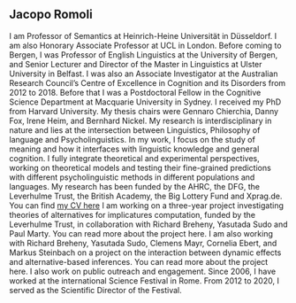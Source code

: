 ## Jacopo Romoli

I am Professor of Semantics at Heinrich-Heine Universität in Düsseldorf. I am also Honorary Associate Professor at UCL in London.
Before coming to Bergen, I was Professor of English Linguistics at the University of Bergen,  and Senior Lecturer and Director of the Master in Linguistics at Ulster University in Belfast. I was also an Associate Investigator at the Australian Research Council’s Centre of Excellence in Cognition and its Disorders from 2012 to 2018. Before that I was a Postdoctoral Fellow in the Cognitive Science Department at Macquarie University in Sydney. I received my PhD from Harvard University. My thesis chairs were Gennaro Chierchia, Danny Fox, Irene Heim, and Bernhard Nickel.
My research is interdisciplinary in nature and lies at the intersection between Linguistics, Philosophy of language and Psycholinguistics. In my work, I focus on the study of meaning and how it interfaces with linguistic knowledge and general cognition. I fully integrate theoretical and experimental perspectives, working on theoretical models and testing their fine-grained predictions with different psycholinguistic methods in different populations and languages.
My research has been funded by the AHRC, the DFG, the Leverhulme Trust, the British Academy, the Big Lottery Fund and Xprag.de.  You can find <a href="https://jacoporomoli.github.io/CV/cv.pdf">my CV here</a>
I am working on a three-year project investigating theories of alternatives for implicatures computation, funded by the Leverhulme Trust, in collaboration with Richard Breheny, Yasutada Sudo and Paul Marty. You can read more about the project here. I am also working with Richard Breheny, Yasutada Sudo, Clemens Mayr, Cornelia Ebert, and Markus Steinbach on a project on the interaction between dynamic effects and alternative-based inferences. You can read more about the project here.
I also work on public outreach and engagement. Since 2006, I have worked at the international Science Festival in Rome. From 2012 to 2020, I served as the Scientific Director of the Festival.
